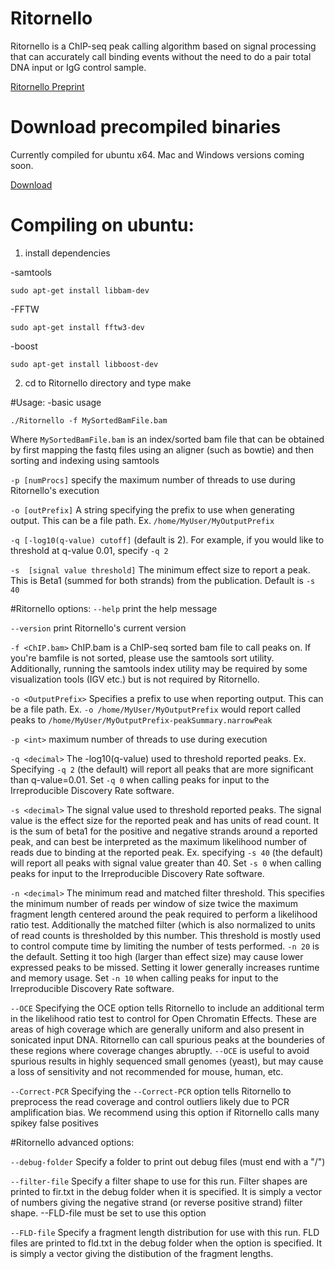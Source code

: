 # Ritornello
Ritornello is a ChIP-seq peak calling algorithm based on signal processing that can accurately call binding events without the need to do a pair total DNA input or IgG control sample.

[Ritornello Preprint](http://biorxiv.org/content/early/2015/12/11/034090)

# Download precompiled binaries

Currently compiled for ubuntu x64.  Mac and Windows versions coming soon.

[Download](https://github.com/kstant0725/Ritornello/releases)

# Compiling on ubuntu:

1.  install dependencies

-samtools

`sudo apt-get install libbam-dev`

-FFTW

`sudo apt-get install fftw3-dev`

-boost

`sudo apt-get install libboost-dev`

2.  cd to Ritornello directory and type make


#Usage:
-basic usage

`./Ritornello -f MySortedBamFile.bam`

Where `MySortedBamFile.bam` is an index/sorted bam file that can be obtained by first mapping the fastq files using an aligner (such as bowtie) and then sorting and indexing using samtools

`-p [numProcs]`  specify the maximum number of threads to use during Ritornello's execution

`-o [outPrefix]`  A string specifying the prefix to use when generating output.  This can be a file path.  Ex.   `/home/MyUser/MyOutputPrefix`

`-q [-log10(q-value) cutoff]` (default is 2).  For example, if you would like to threshold at q-value 0.01, specify `-q 2`

`-s  [signal value threshold]` The minimum effect size to report a peak.  This is Beta1  (summed for both strands) from the publication.  Default is `-s 40`

#Ritornello options:
`--help`	print the help message

`--version`	print Ritornello's current version

`-f <ChIP.bam>`	ChIP.bam is a ChIP-seq sorted bam file to call peaks on.  If you're bamfile is not sorted, please use the samtools sort utility.  Additionally, running the samtools index utility may be required by some visualization tools (IGV etc.) but is not required by Ritornello.

`-o <OutputPrefix>`	Specifies a prefix to use when reporting output.  This can be a file path.
Ex. `-o /home/MyUser/MyOutputPrefix` would report called peaks to `/home/MyUser/MyOutputPrefix-peakSummary.narrowPeak`

`-p <int>`	maximum number of threads to use during execution

`-q <decimal>`	The -log10(q-value) used to threshold reported peaks.  Ex.  Specifying `-q 2` (the default) will report all peaks that are more significant than q-value=0.01.  Set `-q 0` when calling peaks for input to the Irreproducible Discovery Rate software.

`-s <decimal>`	The signal value used to threshold reported peaks.  The signal value is the effect size for the reported peak and has units of read count.  It is the sum of beta1 for the positive and negative strands around a reported peak, and can best be interpreted as the maximum likelihood number of reads due to binding at the reported peak.  Ex. specifying `-s 40` (the default) will report all peaks with signal value greater than 40.  Set `-s 0` when calling peaks for input to the Irreproducible Discovery Rate software.

`-n <decimal>`	The minimum read and matched filter threshold.  This specifies the minimum number of reads per window of size twice the maximum fragment length centered around the peak required to perform a likelihood ratio test.  Additionally the matched filter (which is also normalized to units of read counts is thresholded by this number. This threshold is mostly used to control compute time by limiting the number of tests performed.  `-n 20` is the default.  Setting it too high (larger than effect size) may cause lower expressed peaks to be missed.  Setting it lower generally increases runtime and memory usage. Set `-n 10` when calling peaks for input to the Irreproducible Discovery Rate software.

`--OCE`	Specifying the OCE option tells Ritornello to include an additional term in the likelihood ratio test to control for Open Chromatin Effects.  These are areas of high coverage which are generally uniform and also present in sonicated input DNA.  Ritornello can call spurious peaks at the bounderies of these regions where coverage changes abruptly.  `--OCE` is useful to avoid spurious results in highly sequenced small genomes (yeast), but may cause a loss of sensitivity and not recommended for mouse, human, etc.

`--Correct-PCR`	Specifying the `--Correct-PCR` option tells Ritornello to preprocess the read coverage and control outliers likely due to PCR amplification bias.  We recommend using this option if Ritornello calls many spikey false positives

#Ritornello advanced options:

`--debug-folder`	Specify a folder to print out debug files (must end with a "/")

`--filter-file`	Specify a filter shape to use for this run.  Filter shapes are printed to fir.txt in the debug folder when it is specified.  It is simply a vector of numbers giving the negative strand (or reverse positive strand) filter shape.  --FLD-file must be set to use this option

`--FLD-file`		Specify a fragment length distribution for use with this run.  FLD files are printed to fld.txt in the debug folder when the option is specified.  It is simply a vector giving the distibution of the fragment lengths.